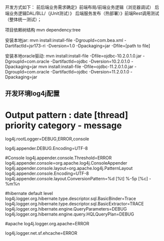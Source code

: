  

开发方式如下：
前后端业务需求确定》前端布局/前端业务逻辑（浏览器调试）
后端业务逻辑DAL/BLL/（jUnit测试）》
后端服务发布（热部署）》前端Rest调用测试（整体统一测试）；

项目依赖树结构
mvn dependency:tree

安装本地jar:
mvn install:install-file -DgroupId=com.bea.xml -DartifactId=jsr173-ri -Dversion=1.0 -Dpackaging=jar -Dfile=[path to file]
 


安装本地oracle驱动:
mvn install:install-file -Dfile=ojdbc-10.2.0.1.0.jar -DgroupId=com.oracle -DartifactId=ojdbc -Dversion=10.2.0.1.0 -Dpackaging=jar
mvn install:install-file -Dfile=ojdbc-11.2.0.1.0.jar -DgroupId=com.oracle -DartifactId=ojdbc -Dversion=11.2.0.1.0 -Dpackaging=jar



开发环境log4j配置
-----------------------------------------------------------
# Output pattern : date [thread] priority category - message
log4j.rootLogger=DEBUG,ERROR,console
 
log4j.appender.DEBUG.Encoding=UTF-8

#Console
log4j.appender.console.Threshold=ERROR  
log4j.appender.console=org.apache.log4j.ConsoleAppender
log4j.appender.console.layout=org.apache.log4j.PatternLayout
log4j.appender.console.Encoding=UTF-8 
log4j.appender.console.layout.ConversionPattern=%d [%t] %-5p [%c] - %m%n
  
#hibernate default level
log4j.logger.org.hibernate.type.descriptor.sql.BasicBinder=Trace
log4j.logger.org.hibernate.type.descriptor.sql.BasicExtractor=TRACE  
log4j.logger.org.hibernate.engine.QueryParameters=DEBUG 
log4j.logger.org.hibernate.engine.query.HQLQueryPlan=DEBUG 

#apache
log4j.logger.org.apache=ERROR

log4j.logger.net.sf.ehcache=ERROR 
